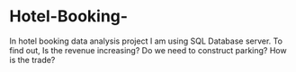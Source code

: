 # Hotel-Booking-
In hotel booking data analysis project I am using SQL Database server. To find out, Is the revenue increasing? Do we need to construct parking? How is the trade?
